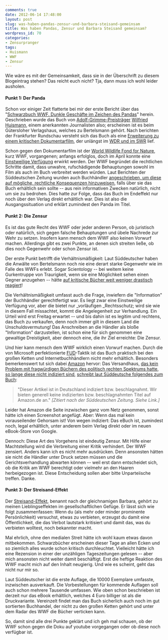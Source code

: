 ```yaml
---
comments: true
date: 2012-06-14 17:48:00
layout: post
slug: was-haben-pandas-zensur-und-barbara-steisand-gemeinsam
title: Was haben Pandas, Zensur und Barbara Steisand gemeinsam?
wordpress_id: 70
categories:
- Zensurpranger
tags:
- Huismann
- WWF
- Zensur
---
```


Wie wäre es mit der Gemeinsamkeit, dass sie in der Überschrift zu diesem Blogeintrag stehen? Das reicht euch nicht? Tja, dann muss ich wohl leider ausholen.


#### 




#### Punkt 1: Der Panda


Schon vor einiger Zeit flatterte bei mir der erste Bericht über das "[Schwarzbuch WWF. Dunkle Geschäfte im Zeichen des Pandas](http://www.randomhouse.de/ebook/Schwarzbuch-WWF-Dunkle-Geschaefte-im-Zeichen-des-Panda/Wilfried-Huismann/e401624.rhd?mid=5&serviceAvailable=false#tabbox)" herein. Geschrieben wurde das Buch von [Adolf-Grimme-Preisträger](http://de.wikipedia.org/wiki/Adolf-Grimme-Preis) [Wilfried Huismann](http://de.wikipedia.org/wiki/Wilfried_Huismann), einem anerkannten Journalisten also; erscheinen ist es beim Gütersloher Verlagshaus, welches zu Bertelsmann gehört. Nach berichten der Frankfurter Rundschau versteht sich das Buch als eine [Erweiterung zu einem kritischen Dokumentarfilm](http://www.fr-online.de/wirtschaft/wwf-und-huismann-wie-der-wwf-ein-buch-vom-markt-draengt-,1472780,16297798.html), der unlängst im [WDR und im SWR](http://www.sueddeutsche.de/medien/gerichtsurteil-zu-schwarzbuch-wwf-erwartet-wenn-die-glaubwuerdigkeit-leidet-1.1382129-2) lief.

Schon gegen den Dokumentarfilm ist der [World Wildlife Fond for Nature](http://de.wikipedia.org/wiki/WWF), kurz WWF, vorgangenen; anfangs erfolglos, doch im April konnte eine [Einstweilige Verfügung](http://de.wikipedia.org/wiki/Einstweilige_Verfügung#Einstweilige_Verf.C3.BCgung) erwirkt werden. Der WWF begründet die rechtlichen Schritte damit, dass unwahre, rufschädigende Behauptungen sowohl im Film als auch im Buch verbreitet werden würden. Laut Berichten der Süddeutschen Zeitung wurden auch Buchhändler [angeschrieben, um diese auf mögliche, rechtliche Konsequenzen hinzuweisen](http://www.sueddeutsche.de/medien/gerichtsurteil-zu-schwarzbuch-wwf-erwartet-wenn-die-glaubwuerdigkeit-leidet-1.1382129), falls über sie das Buch erhältlich sein sollte -- aus rein informativen Zwecken natürlich, nicht um sie zu bedrohen. Dies hatte zur Folge, dass das Buch im Endeffekt nur noch über den Verlag direkt erhältlich war. Dies ist also die Ausgangssituation und erklärt zumindest den Panda im Titel.


#### 




#### Punkt 2: Die Zensur




Es ist das gute Recht des WWF oder jeder anderen Person, ob juristisch oder natürlich, sich gegen falsche Behauptungen und übele Nachrede zur Wehr zu setzen. Insofern kann mensch dem WWF also keinen Vorwurf machen. Allerdings gibt es zwei Punkte, an denen sich streiten ließe, ob dies noch Gegenwehr oder schon Zensur ist.







Der erste Punkt betrifft die Verhältnismäßigkeit: Laut Süddeutscher haben die Anwälte von Bertelsmann noch nie eine derart starke Gegenwehr wie im Falle des WWFs erlebt. Sogar Scientology -- bei weitem keine Gurkentruppe von Traurigkeit, wenn sie eine Möglichkeit sehen einen Gegner anzugehen -- hätte [auf kritische Bücher weit weniger drastisch reagiert](http://www.sueddeutsche.de/medien/gerichtsurteil-zu-schwarzbuch-wwf-erwartet-wenn-die-glaubwuerdigkeit-leidet-1.1382129-3)!







Die Verhältnismäßigkeit umfasst auch die Frage, inwiefern die "Information" der Buchhändler gerechtfertigt war. Es liegt zwar eine Einstweilige Verfügung vor, aber die bietet nur _vorläufigen _Rechtsschutz; wird sie wie in diesem Fall missachtet, kommt die Angelegenheit zur Verhandlung. Ein Urteil wird erst Freitag erwartet -- und bis dahin ist es legitim und rechtens, das Buch zu verkaufen, denn noch immer gilt in diesem Land die Unschuldsvermutung! Das Anschreiben an die Händler als bloße "Information" darzustellen, ist schon eine für sich genommen eine gewaltige Dreistigkeit, aber dennoch eine, die ihr Ziel erreichte: Die Zensur.







Und hier kann mensch dem WWF wirklich einen Vorwurf machen. Durch die von Microsoft perfektionierte [FUD](http://de.wikipedia.org/wiki/Fear,_Uncertainty_and_Doubt)-Taktik ist das Buch praktisch bei den großen Ketten und Internetbuchhändlern nicht mehr erhältlich. Besonders bemerkenswert tut sich dabei [Amazon](http://amazon.de/) hervor: Das Versandhaus, [das kein Problem mit fragwürdigen Büchern des politisch rechten Spektrums hatte, so lange diese nicht indiziert sind](http://www.tagesspiegel.de/politik/deutschland/partnerprogramm-mit-npd-politiker-drohen-amazon-mit-boykott/1528748.html), [schreibt laut Süddeutsche folgendes zum Buch](http://www.sueddeutsche.de/medien/gerichtsurteil-zu-schwarzbuch-wwf-erwartet-wenn-die-glaubwuerdigkeit-leidet-1.1382129-2):







> "Dieser Artikel ist in Deutschland indiziert bzw. beschlagnahmt. Wir bieten generell keine indizierten bzw. beschlagnahmten Titel auf Amazon.de an." _[Zitiert nach der Süddeutschen Zeitung. Siehe Link.]_


Leider hat Amazon die Seite inzwischen ganz vom Netz genommen, sonst hätte ich einen Screenshot angefügt. Aber: Wenn das mal kein vorauseilender Gehorsam ist! Von wegen indiziert: Das eBuch ist, zumindest noch, legal erhältlich, unter anderem beim Verlag direkt oder im neuen eBook-Store von Google.

Dennoch: Diese Art des Vorgehens ist eindeutig Zensur. Mit Hilfe einer Machtstellung wird die Verbreitung einer Kritik verhindert. Der WWF zensiert. Anders kann ich es nicht mehr ausdrücken. Denn ansonsten hätten sie nicht die Händler unter Druck setzen müssen und die Gerichtsverhandlung abwarten können -- weil erst dann entscheidet sich, ob die Kritik am WWF berechtigt oder vielmehr an den Haaren herbeigezogen ist. Diese Entscheidung sollen aber bitte Unparteiische treffen. Danke.


#### 




#### Punkt 3: Der Streisand-Effekt




Der [Streisand-Effekt](http://de.wikipedia.org/wiki/Streisand-Effekt), benannt nach der gleichnamigen Barbara, gehört zu meinen Lieblingseffekten im gesellschaftlichen Gefüge. Er lässt sich wie folgt zusammenfassen: Wenn du (als mehr oder minder prominente Persönlichkeit) versuchst, etwas zu verbieten, erzeugst du damit eine Öffentlichkeit, die das Verbot lautstark kritisiert und damit das, was du verbieten wolltest, noch bekannter macht.







Mal ehrlich, ohne den medialen Streit hätte ich wohl kaum etwas davon mitbekommen. Schwarzbücher erscheinen dieser Tage an allen Ecken und so ziemlich alles wurde schon kritisch durchleuchtet. Vielleicht hätte ich eine Rezension in einer der unzähligen Tageszeitungen gelesen -- aber mich ansonsten nicht weiter damit beschäftigt. Erst die heftige Reaktion des WWF macht mich auf den Inhalt neugierig. Und wie es scheint, geht das nicht nur mir so.







Laut Süddeutscher ist die erste Auflage, die 10000 Exemplare umfasste, inzwischen ausverkauft. Die Vorbestellungen für kommende Auflagen soll auch schon mehrere Tausende umfassen. Wie oben schon beschrieben ist derzeit nur das eBook erhältlich, welches 4 Euro billiger ist als die Druckvariante. Vereinzelt findet man das Buch sicherlich auch noch im gut sortierten Buchhandel, der nicht zu den großen Ketten gehört und unter dem Radar des WWF die Bücher verticken kann.







So, damit sind alle drei Punkte geklärt und ich geh mal schauen, ob der WWF schon gegen die Doku auf youtube vorgegangen oder ob diese noch verfügbar ist.
